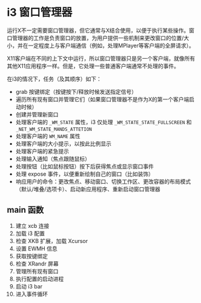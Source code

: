 # i3 窗口管理器

运行X不一定需要窗口管理器，但它通常与X结合使用，以便于执行某些操作。窗口管理器的工作是负责窗口的放置，为用户提供一些机制来更改窗口的位置/大小，并在一定程度上与客户端通信（例如，处理MPlayer等客户端的全屏请求）。

X11客户端在不同的上下文中运行，所以窗口管理器只是另一个客户端，就像所有其他X11应用程序一样。但是，它处理一些普通客户端通常不处理的事件。

在i3的情况下，任务（及其顺序）如下：
- grab 按键绑定（按键按下/释放时候发送指定信号）
- 遍历所有现有窗口并管理它们（如果窗口管理器不是作为X的第一个客户端启动时候）
- 创建并管理新窗口
- 处理客户端的 `_WM_STATE` 属性，i3 仅处理 `_WM_STATE_STATE_FULLSCREEN` 和 `_NET_WM_STATE_MANDS_ATTETION`
- 处理客户端的 `WM_NAME` 属性
- 处理客户端的大小提示，以按此比例显示
- 处理客户端的紧急提示
- 处理输入通知（焦点跟随鼠标）
- 处理按钮（比如鼠标按钮）按下后获得焦点或显示窗口事件
- 处理 expose 事件，以便重新绘制自己的窗口（比如装饰）
- 响应用户的命令：更改焦点、移动窗口、切换工作区、更改容器的布局模式（默认/堆叠/选项卡）、启动新应用程序、重新启动窗口管理器

## main 函数

1. 建立 xcb 连接
2. 加载 i3 配置
3. 检查 XKB 扩展，加载 Xcursor
4. 设置 EWMH 信息
5. 获取按键绑定
6. 检查 XRandr 屏幕
7. 管理所有现有窗口
8. 执行配置的启动进程
9. 启动 i3 bar
10. 进入事件循环
